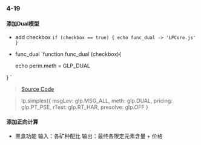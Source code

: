 ### 4-19
#### 添加Dual模型
- add checkbox
`if (checkbox == true) {
    echo func_dual -> 'LPCore.js'
}
`
- func_dual
`function func_dual (checkbox){

    echo perm.meth = GLP_DUAL

}
`
> [Source Code](https://github.com/hgourvest/glpk.js/search?p=1&q=dual&type=Code)

> lp.simplex({
    msgLev: glp.MSG_ALL,
    meth: glp.DUAL,
    pricing: glp.PT_PSE,
    rTest: glp.RT_HAR,
    presolve: glp.OFF
}

#### 添加正向计算
- 黑盒功能
输入：各矿种配比
输出：最终各限定元素含量 + 价格
